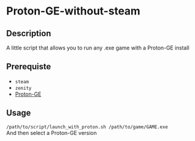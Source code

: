 # Proton-GE-without-steam
## Description
A little script that allows you to run any .exe game with a Proton-GE install
## Prerequiste
- ```steam```
- ```zenity```
- [Proton-GE](https://github.com/GloriousEggroll/proton-ge-custom?tab=readme-ov-file)
## Usage
```/path/to/script/launch_with_proton.sh /path/to/game/GAME.exe```   
And then select a Proton-GE version
